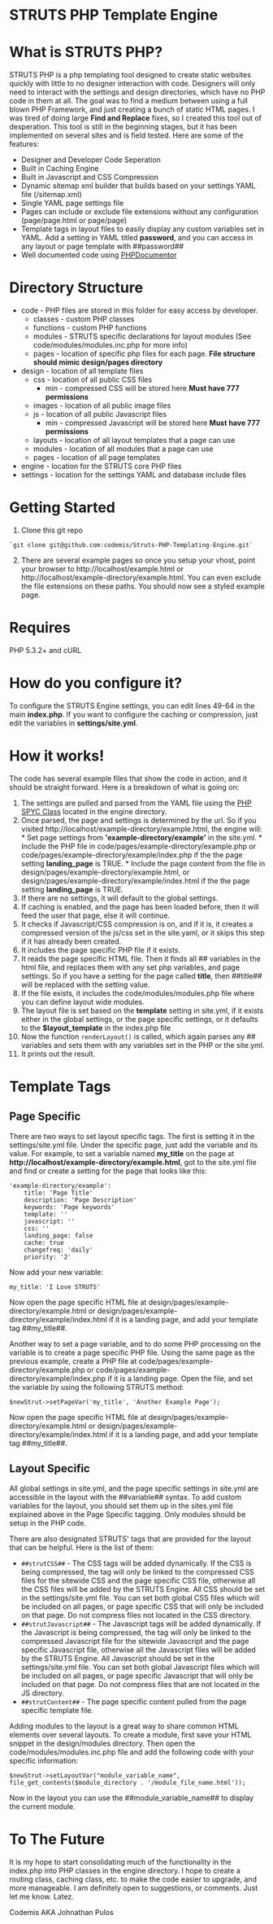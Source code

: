 STRUTS PHP Template Engine
==========================

What is STRUTS PHP?
===================
  
  STRUTS PHP is a php templating tool designed to create static websites quickly with little to no designer interaction with code.  Designers will only need to interact with the settings and design directories, which have no PHP code in them at all. The goal was to find a medium between using a full blown PHP Framework, and just creating a bunch of static HTML pages.  I was tired of doing large **Find and Replace** fixes, so I created this tool out of desperation.  This tool is still in the beginning stages, but it has been implemented on several sites and is field tested. Here are some of the features:
  
  * Designer and Developer Code Seperation
  * Built in Caching Engine
  * Built in Javascript and CSS Compression
  * Dynamic sitemap xml builder that builds based on your settings YAML file (/sitemap.xml)
  * Single YAML page settings file
  * Pages can include or exclude file extensions without any configuration (page/page.html or page/page)
  * Template tags in layout files to easily display any custom variables set in YAML.  Add a setting in YAML titled **password**, and you can access in any layout or page template with ##password##
  * Well documented code using [PHPDocumentor](http://www.phpdoc.org/)
  
Directory Structure
===================

  * code - PHP files are stored in this folder for easy access by developer.
    * classes - custom PHP classes
    * functions - custom PHP functions
    * modules - STRUTS specific declarations for layout modules (See code/modules/modules.inc.php for more info)
    * pages - location of specific php files for each page.  **File structure should mimic design/pages directory**
  * design - location of all template files
    * css - location of all public CSS files
      * min - compressed CSS will be stored here **Must have 777 permissions**
    * images - location of all public image files
    * js - location of all public Javascript files
      * min - compressed Javascript will be stored here **Must have 777 permissions**
    * layouts - location of all layout templates that a page can use
    * modules - location of all modules that a page can use
    * pages - location of all page templates
  * engine - location for the STRUTS core PHP files
  * settings - location for the settings YAML and database include files

Getting Started
===============

  1. Clone this git repo 
  
    `git clone git@github.com:codemis/Struts-PHP-Templating-Engine.git`

  2. There are several example pages so once you setup your vhost,  point your browser to http://localhost/example.html or http://localhost/example-directory/example.html.  You can even exclude the file extensions on these paths.  You should now see a styled example page.

Requires
========

  PHP 5.3.2+ and cURL

How do you configure it?
========================

  To configure the STRUTS Engine settings, you can edit lines 49-64 in the main **index.php**.  If you want to configure the caching or compression, just edit the variables in **settings/site.yml**.
  
How it works!
=============

  The code has several example files that show the code in action, and it should be straight forward.  Here is a breakdown of what is going on:
  
  1. The settings are pulled and parsed from the YAML file using the [PHP SPYC Class](http://code.google.com/p/spyc/) located in the engine directory.
  2. Once parsed,  the page and settings is determined by the url.  So if you visited http://localhost/example-directory/example.html, the engine will:
    * Set page settings from **'example-directory/example'** in the site.yml.
    * Include the PHP file in code/pages/example-directory/example.php or code/pages/example-directory/example/index.php if the the page setting **landing_page** is TRUE.
    * Include the page content from the file in design/pages/example-directory/example.html, or design/pages/example-directory/example/index.html if the the page setting **landing_page** is TRUE.
  3. If there are no settings,  it will default to the global settings.
  4. If caching is enabled, and the page has been loaded before, then it will feed the user that page, else it will continue.
  5. It checks if Javascript/CSS compression is on, and if it is, it creates a compressed version of the js/css set in the site.yaml, or it skips this step if it has already been created.
  6. It includes the page specific PHP file if it exists.
  7. It reads the page specific HTML file.  Then it finds all ## variables in the html file, and replaces them with any set php variables, and page settings.  So if you have a setting for the page called **title**, then ##title## will be replaced with the setting value.
  8. If the file exists,  it includes the code/modules/modules.php file where you can define layout wide modules.
  9. The layout file is set based on the **template** setting in site.yml, if it exists either in the global settings, or the page specific settings, or it defaults to the **$layout_template** in the index.php file
  10. Now the function `renderLayout()` is called, which again parses any ## variables and sets them with any variables set in the PHP or the site.yml.
  11. It prints out the result.
  
Template Tags
=============

Page Specific
-------------

  There are two ways to set layout specific tags.  The first is setting it in the settings/site.yml file.  Under the specific page, just add the variable and its value.  For example,  to set a variable named **my_title** on the page at **http://localhost/example-directory/example.html**,  got to the site.yml file and find or create a setting for the page that looks like this:
  
    'example-directory/example':
        title: 'Page Title'
        description: 'Page Description'
        keywords: 'Page keywords'
        template: ''
        javascript: ''
        css: ''
        landing_page: false
        cache: true
        changefreq: 'daily'
        priority: '2'
  
  Now add your new variable:
  
    my_title: 'I Love STRUTS'
  
  Now open the page specific HTML file at design/pages/example-directory/example.html or design/pages/example-directory/example/index.html if it is a landing page, and add your template tag ##my_title##.
  
  Another way to set a page variable, and to do some PHP processing on the variable is to create a page specific PHP file.  Using the same page as the previous example, create a PHP file at code/pages/example-directory/example.php or code/pages/example-directory/example/index.php if it is a landing page.  Open the file, and set the variable by using the following STRUTS method:
  
  `$newStrut->setPageVar('my_title', 'Another Example Page');`

  Now open the page specific HTML file at design/pages/example-directory/example.html or design/pages/example-directory/example/index.html if it is a landing page, and add your template tag ##my_title##. 

Layout Specific
---------------

  All global settings in site.yml, and the page specific settings in site.yml are accessible in the layout with the ##variable## syntax.  To add custom variables for the layout,  you should set them up in the sites.yml file explained above in the Page Specific tagging.  Only modules should be setup in the PHP code.
  
  There are also designated STRUTS' tags that are provided for the layout that can be helpful.  Here is the list of them:

  * `##strutCSS##` - The CSS tags will be added dynamically.  If the CSS is being compressed,  the tag will only be linked to the compressed CSS files for the sitewide CSS and the page specific CSS file, otherwise all the CSS files will be added by the STRUTS Engine.  All CSS should be set in the settings/site.yml file.  You can set both global CSS files which will be included on all pages, or page specific CSS that will only be included on that page. Do not compress files not located in the CSS directory.
  * `##strutJavascript##` - The Javascript tags will be added dynamically.  If the Javascript is being compressed,  the tag will only be linked to the compressed Javascript file for the sitewide Javascript and the page specific Javascript file, otherwise all the Javascript files will be added by the STRUTS Engine.  All Javascript should be set in the settings/site.yml file.  You can set both global Javascript files which will be included on all pages, or page specific Javascript that will only be included on that page.  Do not compress files that are not located in the JS directory.
  * `##strutContent##` - The page specific content pulled from the page specific template file.

  
Adding modules to the layout is a great way to share common HTML elements over several layouts.  To create a module, first save your HTML snippet in the design/modules directory.  Then open the code/modules/modules.inc.php file and add the following code with your specific information:
  
  `$newStrut->setLayoutVar("module_variable_name", file_get_contents($module_directory . '/module_file_name.html'));`
  
  
Now in the layout you can use the ##module_variable_name## to display the current module.

To The Future
=============

  It is my hope to start consolidating much of the functionality in the index.php into PHP classes in the engine directory.  I hope to create a routing class, caching class, etc. to make the code easier to upgrade, and more manageable.  I am definitely open to suggestions, or comments.  Just let me know.  Latez.
  
Codemis AKA Johnathan Pulos